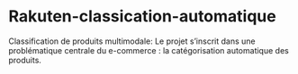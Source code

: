 # Rakuten-classication-automatique
Classification de produits multimodale: Le projet s’inscrit dans une problématique centrale du e-commerce : la catégorisation automatique des produits. 
